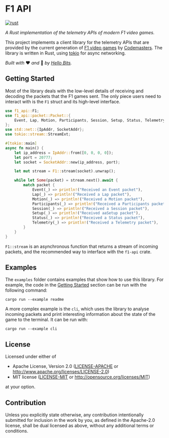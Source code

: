 # F1 API

[![rust](https://github.com/hellobits/f1-api/workflows/rust/badge.svg)](https://github.com/hellobits/f1-api/actions)

_A Rust implementation of the telemetry APIs of modern F1 video games._

This project implements a client library for the telemetry APIs that are
provided by the current generation of [F1 video games][f1] by [Codemasters].
The library is written in Rust, using [tokio] for async networking.

_Built with_ ❤ _and_ 🦀 _by [Hello Bits](https://github.com/hellobits)._

## Getting Started

Most of the library deals with the low-level details of receiving and decoding
the packets that the F1 games sent. The only piece users need to interact with
is the `F1` struct and its high-level interface.

```rust
use f1_api::F1;
use f1_api::packet::Packet::{
    Event, Lap, Motion, Participants, Session, Setup, Status, Telemetry
};
use std::net::{IpAddr, SocketAddr};
use tokio::stream::StreamExt;

#[tokio::main]
async fn main() {
    let ip_address = IpAddr::from([0, 0, 0, 0]);
    let port = 20777;
    let socket = SocketAddr::new(ip_address, port);

    let mut stream = F1::stream(socket).unwrap();

    while let Some(packet) = stream.next().await {
        match packet {
            Event(_) => println!("Received an Event packet"),
            Lap(_) => println!("Received a Lap packet"),
            Motion(_) => println!("Received a Motion packet"),
            Participants(_) => println!("Received a Participants packet"),
            Session(_) => println!("Received a Session packet"),
            Setup(_) => println!("Received aaSetup packet"),
            Status(_) => println!("Received a Status packet"),
            Telemetry(_) => println!("Received a Telemetry packet"),
        }
    }
}
```

`F1::stream` is an asynchronous function that returns a stream of incoming
packets, and the recommended way to interface with the `f1-api` crate.

## Examples

The `examples` folder contains examples that show how to use this library. For
example, the code in the [Getting Started](#getting-started) section can be run
with the following command:

```shell script
cargo run --example readme
```

A more complex example is the `cli`, which uses the library to analyse incoming
packets and print interesting information about the state of the game to the
terminal. It can be run with:

```shell script
cargo run --example cli
```

## License

Licensed under either of

- Apache License, Version 2.0 ([LICENSE-APACHE](LICENSE-APACHE) or <http://www.apache.org/licenses/LICENSE-2.0>)
- MIT license ([LICENSE-MIT](LICENSE-MIT) or <http://opensource.org/licenses/MIT>)

at your option.

## Contribution

Unless you explicitly state otherwise, any contribution intentionally submitted
for inclusion in the work by you, as defined in the Apache-2.0 license, shall be
dual licensed as above, without any additional terms or conditions.

[codemasters]: https://www.codemasters.com/
[f1]: https://www.codemasters.com/game/f1-2019/
[tokio]: https://tokio.rs/
